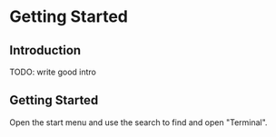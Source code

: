 # Getting Started

## Introduction

TODO: write good intro

## Getting Started

Open the start menu and use the search to find and open "Terminal".
